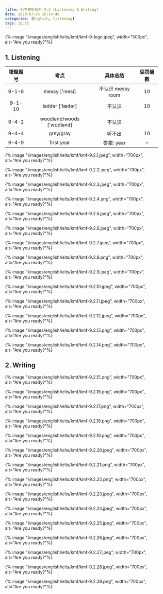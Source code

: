 ```yaml
---
title: 机考模拟解析 9.2 (Listening & Writing)
date: 2020-07-05 16:14:48
categories: [English, listening]
tags: IELTS
---
```


{% image "/images/english/ielts/kmf/kmf-9-logo.jpeg", width="500px", alt="Are you ready?"%}

<!-- more -->

## 1. Listening

错题题号 | 考点 | 具体总结 | 惩罚编数
:----: | :----: | :----: | :----:
9-1-6 | messy ['mesi] | 不认识 messy room | 10
9-1-10 | ladder ['lædər] | 不认识 | 10
| | |
9-4-2 | woodland/woods ['wʊdlənd] | 不认识 |
9-4-4 | grey/gray | 听不出 | 10
9-4-9 | first year | 答案: year | ~

{% image "/images/english/ielts/kmf/kmf-9.2.1.jpeg", width="700px", alt="Are you ready?"%}

{% image "/images/english/ielts/kmf/kmf-9.2.2.jpeg", width="700px", alt="Are you ready?"%}

{% image "/images/english/ielts/kmf/kmf-9.2.3.jpeg", width="700px", alt="Are you ready?"%}

{% image "/images/english/ielts/kmf/kmf-9.2.4.png", width="700px", alt="Are you ready?"%}

{% image "/images/english/ielts/kmf/kmf-9.2.5.jpeg", width="700px", alt="Are you ready?"%}

{% image "/images/english/ielts/kmf/kmf-9.2.6.jpeg", width="700px", alt="Are you ready?"%}

{% image "/images/english/ielts/kmf/kmf-9.2.7.jpeg", width="700px", alt="Are you ready?"%}

{% image "/images/english/ielts/kmf/kmf-9.2.8.png", width="700px", alt="Are you ready?"%}

{% image "/images/english/ielts/kmf/kmf-9.2.9.jpeg", width="700px", alt="Are you ready?"%}

{% image "/images/english/ielts/kmf/kmf-9.2.10.jpeg", width="700px", alt="Are you ready?"%}

{% image "/images/english/ielts/kmf/kmf-9.2.11.jpeg", width="700px", alt="Are you ready?"%}

{% image "/images/english/ielts/kmf/kmf-9.2.12.jpeg", width="700px", alt="Are you ready?"%}

{% image "/images/english/ielts/kmf/kmf-9.2.13.png", width="700px", alt="Are you ready?"%}


{% image "/images/english/ielts/kmf/kmf-9.2.14.png", width="700px", alt="Are you ready?"%}

## 2. Writing

{% image "/images/english/ielts/kmf/kmf-9.2.15.png", width="700px", alt="Are you ready?"%}


{% image "/images/english/ielts/kmf/kmf-9.2.16.png", width="700px", alt="Are you ready?"%}

{% image "/images/english/ielts/kmf/kmf-9.2.17.png", width="700px", alt="Are you ready?"%}

{% image "/images/english/ielts/kmf/kmf-9.2.18.png", width="700px", alt="Are you ready?"%}

{% image "/images/english/ielts/kmf/kmf-9.2.19.png", width="700px", alt="Are you ready?"%}

{% image "/images/english/ielts/kmf/kmf-9.2.20.jpeg", width="700px", alt="Are you ready?"%}

{% image "/images/english/ielts/kmf/kmf-9.2.21.png", width="700px", alt="Are you ready?"%}

{% image "/images/english/ielts/kmf/kmf-9.2.22.png", width="700px", alt="Are you ready?"%}

{% image "/images/english/ielts/kmf/kmf-9.2.23.jpeg", width="700px", alt="Are you ready?"%}

{% image "/images/english/ielts/kmf/kmf-9.2.24.jpeg", width="700px", alt="Are you ready?"%}

{% image "/images/english/ielts/kmf/kmf-9.2.25.jpeg", width="700px", alt="Are you ready?"%}

{% image "/images/english/ielts/kmf/kmf-9.2.26.jpeg", width="700px", alt="Are you ready?"%}

{% image "/images/english/ielts/kmf/kmf-9.2.27.jpeg", width="700px", alt="Are you ready?"%}

{% image "/images/english/ielts/kmf/kmf-9.2.28.jpeg", width="700px", alt="Are you ready?"%}

{% image "/images/english/ielts/kmf/kmf-9.2.29.png", width="700px", alt="Are you ready?"%}








